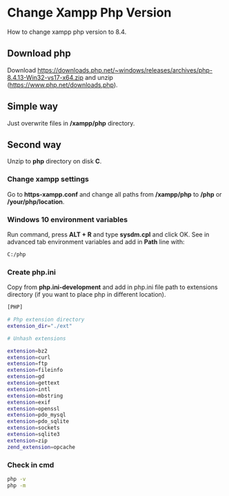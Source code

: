 # Change Xampp Php Version
How to change xampp php version to 8.4.

## Download php

Download https://downloads.php.net/~windows/releases/archives/php-8.4.13-Win32-vs17-x64.zip and unzip (https://www.php.net/downloads.php).

## Simple way

Just overwrite files in **/xampp/php** directory.

## Second way

Unzip to **php** directory on disk **C**.

### Change xampp settings

Go to **https-xampp.conf** and change all paths from **/xampp/php** to **/php** or **/your/php/location**.

### Windows 10 environment variables

Run command, press **ALT + R** and type **sysdm.cpl** and click OK. See in advanced tab environment variables and add in **Path** line with: 

```sh
C:/php
```

### Create php.ini

Copy from **php.ini-development** and add in php.ini file path to extensions directory (if you want to place php in different location).

```sh
[PHP]

# Php extension directory
extension_dir="./ext"

# Unhash extensions

extension=bz2
extension=curl
extension=ftp
extension=fileinfo
extension=gd
extension=gettext
extension=intl
extension=mbstring
extension=exif
extension=openssl
extension=pdo_mysql
extension=pdo_sqlite
extension=sockets
extension=sqlite3
extension=zip
zend_extension=opcache
```

### Check in cmd

```sh
php -v
php -m
```
